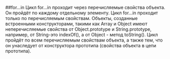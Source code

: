 ##for...in
Цикл for...in проходит через перечисляемые свойства объекта. Он пройдёт по каждому отдельному элементу.
Цикл for...in проходит только по перечисляемым свойствам. Объекты, созданные встроенными конструкторами, такими как Array и Object имеют неперечисляемые свойства от Object.prototype и String.prototype, например, от String-это indexOf(), а от Object - метод toString(). Цикл пройдёт по всем перечисляемым свойствам объекта, а также тем, что он унаследует от конструктора прототипа (свойства объекта в цепи прототипа).
